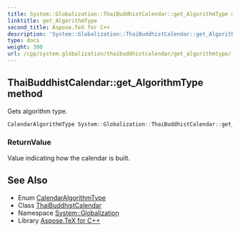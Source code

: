 ```yaml
---
title: System::Globalization::ThaiBuddhistCalendar::get_AlgorithmType method
linktitle: get_AlgorithmType
second_title: Aspose.TeX for C++
description: 'System::Globalization::ThaiBuddhistCalendar::get_AlgorithmType method. Gets algorithm type in C++.'
type: docs
weight: 300
url: /cpp/system.globalization/thaibuddhistcalendar/get_algorithmtype/
---
```

## ThaiBuddhistCalendar::get_AlgorithmType method


Gets algorithm type.

```cpp
CalendarAlgorithmType System::Globalization::ThaiBuddhistCalendar::get_AlgorithmType() const override
```


### ReturnValue

Value indicating how the calendar is built.

## See Also

* Enum [CalendarAlgorithmType](../../calendaralgorithmtype/)
* Class [ThaiBuddhistCalendar](../)
* Namespace [System::Globalization](../../)
* Library [Aspose.TeX for C++](../../../)
